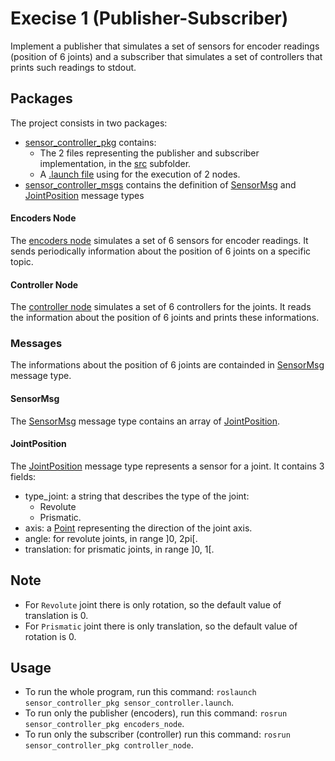 # Execise 1 (Publisher-Subscriber)

Implement a publisher that simulates a set of sensors for encoder readings (position of 6 joints) and a subscriber that simulates a set of controllers that prints such readings to stdout.

## Packages

The project consists in two packages:

* [sensor_controller_pkg](https://github.com/andrewvali/unisa_robotic/tree/main/ex1_sensor_controller/src/sensor_controller_pkg) contains:
  * The 2 files representing the publisher and subscriber implementation, in the [src](https://github.com/andrewvali/unisa_robotic/tree/main/ex1_sensor_controller/src/sensor_controller_pkg/src) subfolder.
  * A [.launch file](https://github.com/andrewvali/unisa_robotic/tree/main/ex1_sensor_controller/src/sensor_controller_pkg/launch) using for the execution of 2 nodes.
* [sensor_controller_msgs](https://github.com/andrewvali/unisa_robotic/tree/main/ex1_sensor_controller/src/sensor_controller_msgs) contains the definition of [SensorMsg](https://github.com/andrewvali/unisa_robotic/blob/main/ex1_sensor_controller/src/sensor_controller_msgs/msg/SensorMsg.msg) and [JointPosition](https://github.com/andrewvali/unisa_robotic/blob/main/ex1_sensor_controller/src/sensor_controller_msgs/msg/JointPosition.msg) message types

#### Encoders Node

The [encoders node](https://github.com/andrewvali/unisa_robotic/blob/main/ex1_sensor_controller/src/sensor_controller_pkg/src/encoders_node/encoders.cpp) simulates a set of 6 sensors for encoder readings. It sends periodically information about the position of 6 joints on a specific topic.

#### Controller Node

The [controller node](https://github.com/andrewvali/unisa_robotic/blob/main/ex1_sensor_controller/src/sensor_controller_pkg/src/controller_node/controller.cpp) simulates a set of 6 controllers for the joints. It reads the information about the position of 6 joints and prints these informations.

### Messages

The informations about the position of 6 joints are containded in [SensorMsg](https://github.com/andrewvali/unisa_robotic/blob/main/ex1_sensor_controller/src/sensor_controller_msgs/msg/SensorMsg.msg) message type.

#### SensorMsg

The [SensorMsg](https://github.com/andrewvali/unisa_robotic/blob/main/ex1_sensor_controller/src/sensor_controller_msgs/msg/SensorMsg.msg) message type contains an array of [JointPosition](https://github.com/andrewvali/unisa_robotic/blob/main/ex1_sensor_controller/src/sensor_controller_msgs/msg/JointPosition.msg).

#### JointPosition

The [JointPosition](https://github.com/andrewvali/unisa_robotic/blob/main/ex1_sensor_controller/src/sensor_controller_msgs/msg/JointPosition.msg) message type represents a sensor for a joint. It contains 3 fields:

* type_joint: a string that describes the type of the joint:
  * Revolute
  * Prismatic.
* axis: a [Point](http://docs.ros.org/en/melodic/api/geometry_msgs/html/msg/Point.html) representing the direction of the joint axis.
* angle: for revolute joints, in range ]0, 2pi[.
* translation: for prismatic joints, in range ]0, 1[.

## Note
* For `Revolute` joint there is only rotation, so the default value of translation is 0.
* For `Prismatic` joint there is only translation, so the default value of rotation is 0.

## Usage

* To run the whole program, run this command: `roslaunch sensor_controller_pkg sensor_controller.launch`.
* To run only the publisher (encoders), run this command: `rosrun sensor_controller_pkg encoders_node`.
* To run only the subscriber (controller) run this command: `rosrun sensor_controller_pkg controller_node`.
